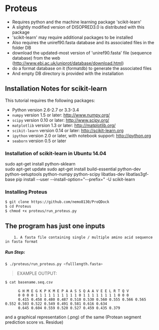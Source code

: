 # Proteus

- Requires python and the machine learning package 'scikit-learn'
- A slightly modified version of DISOPRED3.0 is distributed with this package
- 'scikit-learn' may require additional packages to be installed 
- Also requires the uniref90.fasta database and its associated files in the folder DB
- download the updated-most version of 'uniref90.fasta' file (sequence database) from the web (http://www.ebi.ac.uk/uniprot/database/download.html)
- do a format database on it (formatdb) to generate the associated files 
- And empty DB directory is provided with the installation 

## Installation Notes for scikit-learn
This tutorial requires the following packages:

- Python version 2.6-2.7 or 3.3-3.4
- `numpy` version 1.5 or later: http://www.numpy.org/
- `scipy` version 0.10 or later: http://www.scipy.org/
- `matplotlib` version 1.3 or later: http://matplotlib.org/
- `scikit-learn` version 0.14 or later: http://scikit-learn.org
- `ipython` version 2.0 or later, with notebook support: http://ipython.org
- `seaborn` version 0.5 or later

### Installation of scikit-learn in Ubuntu 14.04

sudo apt-get install python-sklearn  
sudo apt-get update
sudo apt-get install build-essential python-dev python-setuptools python-numpy python-scipy libatlas-dev libatlas3gf-base
pip install --user --install-option="--prefix=" -U scikit-learn

### Installing Proteus

```sh
$ git clone https://github.com/nemo8130/ProQDock
$ cd Proteus
$ chmod +x proteus/run_proteus.py
```

## The program has just one inputs

        1. A fasta file containing single / multiple amino acid sequence in fasta format

##### Run Step: 
```sh
$ ./proteus/run_proteus.py <fulllength.fasta>
```

> EXAMPLE OUTPUT: 
```sh 
$ cat basename.seq.csv
```
> 
          G H M E G K P K M E P A A S S Q A A V E E L R T Q V
          0 0 0 0 1 1 1 1 1 1 1 1 1 1 0 1 1 1 1 1 1 1 1 0 0 0
          0.415 0.458 0.480 0.487 0.510 0.530 0.560 0.555 0.566 0.565 0.552 0.503 0.522 0.549 0.491 0.581 0.616 0.634 
          0.645 0.604 0.559 0.520 0.527 0.459 0.435 0.379
> 

and a graphical representation (.png) of the same (Protean segment prediction score vs. Residue)



